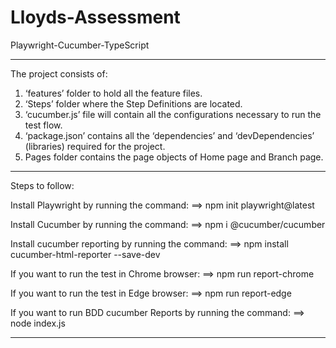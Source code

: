 # Lloyds-Assessment
Playwright-Cucumber-TypeScript

******************************************************************************************************************
The project consists of:
1.	 ‘features’ folder to hold all the feature files.
2.	‘Steps’ folder where the Step Definitions are located.
3.	‘cucumber.js’ file will contain all the configurations necessary to run the test flow.
4.	‘package.json’ contains all the ‘dependencies’ and ‘devDependencies’ (libraries) required for the project.
5.	Pages folder contains the page objects of Home page and Branch page.

******************************************************************************************************************
Steps to follow:

Install Playwright by running the command:    ==>    npm init playwright@latest

Install Cucumber by running the command:    ==>  npm i @cucumber/cucumber

Install cucumber reporting by running the command:  ==>  npm install cucumber-html-reporter --save-dev 

If you want to run the test in Chrome browser:    ==>  npm run report-chrome

If you want to run the test in Edge browser:      ==> npm run report-edge

If you want to run BDD cucumber Reports  by running the command:    ==> node index.js

******************************************************************************************************************
